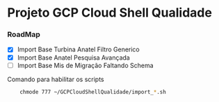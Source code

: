 # Projeto GCP Cloud Shell Qualidade

### RoadMap

- [x] Import Base Turbina Anatel Filtro Generico
- [x] Import Base Anatel Pesquisa Avançada
- [ ] Import Base Mis de Migração Faltando Schema

Comando para habilitar os scripts
```bash
    chmode 777 ~/GCPCloudShellQualidade/import_*.sh
```